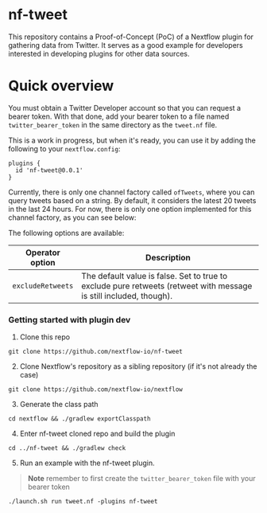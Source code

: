 nf-tweet
==============

This repository contains a Proof-of-Concept (PoC) of a Nextflow plugin for gathering data from Twitter. It serves as a good example for developers interested in developing plugins for other data sources.

Quick overview
==============
You must obtain a Twitter Developer account so that you can request a bearer token. With that done, add your bearer token to a file named `twitter_bearer_token` in the same directory as the `tweet.nf` file.

This is a work in progress, but when it's ready, you can use it by adding the following to your `nextflow.config`:

```
plugins {
  id 'nf-tweet@0.0.1'
}
```

Currently, there is only one channel factory called `ofTweets`, where you can query tweets based on a string. By default, it considers the latest 20 tweets in the last 24 hours. For now, there is only one option implemented for this channel factory, as you can see below:

The following options are available:

| Operator option  | Description                  |
|---             |---                         |
| `excludeRetweets`              | The default value is false. Set to true to exclude pure retweets (retweet with message is still included, though).

### Getting started with plugin dev

1. Clone this repo

  ```
  git clone https://github.com/nextflow-io/nf-tweet
  ```

2. Clone Nextflow's repository as a sibling repository (if it's not already the case)

  ```
  git clone https://github.com/nextflow-io/nextflow
  ```

 3. Generate the class path

  ```
  cd nextflow && ./gradlew exportClasspath
  ```

4. Enter nf-tweet cloned repo and build the plugin

  ```
  cd ../nf-tweet && ./gradlew check
  ```


5. Run an example with the nf-tweet plugin.
> **Note**
> remember to first create the `twitter_bearer_token` file with your bearer token

  ```
  ./launch.sh run tweet.nf -plugins nf-tweet
  ```

